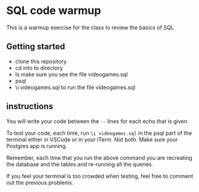 # SQL code warmup

This is a warmup exercise for the class to review the basics of SQL

## Getting started

- clone this repository
- cd into to directory
- ls make sure you see the file videogames.sql
- psql
- \i videogames.sql to run the file videogames.sql

## instructions

You will write your code between the `--` lines for each echo that is given.

To test your code, each time, run `\i videogames.sql` in the psql part of the terminal either in VSCode or in your iTerm. Not both. Make sure your Postgres app is running.

Remember, each time that you run the above command you are recreating the database and the tables and re-running all the queries.

If you feel your terminal is too crowded when testing, feel free to comment out the previous problems.
